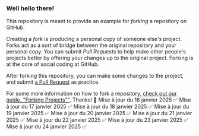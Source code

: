### Well hello there!

This repository is meant to provide an example for *forking* a repository on GitHub.

Creating a *fork* is producing a personal copy of someone else's project. Forks act as a sort of bridge between the original repository and your personal copy. You can submit *Pull Requests* to help make other people's projects better by offering your changes up to the original project. Forking is at the core of social coding at GitHub.

After forking this repository, you can make some changes to the project, and submit [a Pull Request](https://github.com/octocat/Spoon-Knife/pulls) as practice.

For some more information on how to fork a repository, [check out our guide, "Forking Projects""](http://guides.github.com/overviews/forking/). Thanks! :sparkling_heart:
Mise à jour du 16 janvier 2025 ✅
Mise à jour du 17 janvier 2025 ✅
Mise à jour du 18 janvier 2025 ✅
Mise à jour du 19 janvier 2025 ✅
Mise à jour du 20 janvier 2025 ✅
Mise à jour du 21 janvier 2025 ✅
Mise à jour du 22 janvier 2025 ✅
Mise à jour du 23 janvier 2025 ✅
Mise à jour du 24 janvier 2025 ✅
